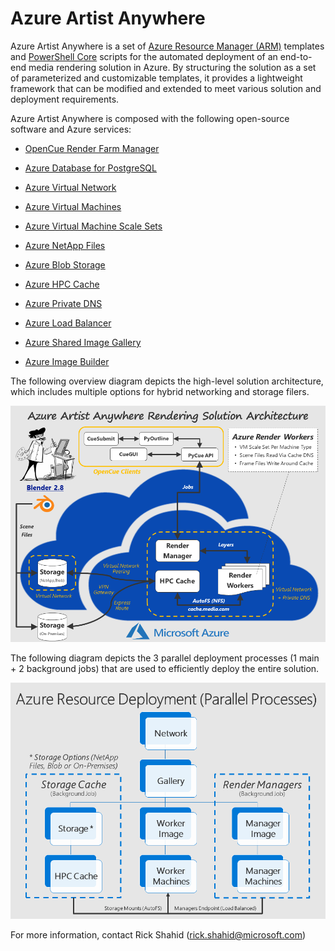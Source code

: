 # Azure Artist Anywhere

Azure Artist Anywhere is a set of <a href="https://docs.microsoft.com/en-us/azure/azure-resource-manager/resource-group-overview" target="_blank">Azure Resource Manager (ARM)</a> templates and <a href="https://github.com/PowerShell/PowerShell/releases/latest" target="_blank">PowerShell Core</a> scripts for the automated deployment of an end-to-end media rendering solution in Azure. By structuring the solution as a set of parameterized and customizable templates, it provides a lightweight framework that can be modified and extended to meet various solution and deployment requirements.

Azure Artist Anywhere is composed with the following open-source software and Azure services:

* <a href="https://www.opencue.io/" target="_blank">OpenCue Render Farm Manager</a>

* <a href="https://docs.microsoft.com/en-us/azure/postgresql/overview" target="_blank">Azure Database for PostgreSQL</a>

* <a href="https://docs.microsoft.com/en-us/azure/virtual-network/virtual-networks-overview" target="_blank">Azure Virtual Network</a>

* <a href="https://docs.microsoft.com/en-us/azure/virtual-machines/" target="_blank">Azure Virtual Machines</a>

* <a href="https://docs.microsoft.com/en-us/azure/virtual-machine-scale-sets/overview" target="_blank">Azure Virtual Machine Scale Sets</a>

* <a href="https://docs.microsoft.com/en-us/azure/azure-netapp-files/azure-netapp-files-introduction" target="_blank">Azure NetApp Files</a>

* <a href="https://docs.microsoft.com/en-us/azure/storage/blobs/storage-blobs-overview" target="_blank">Azure Blob Storage</a>

* <a href="https://docs.microsoft.com/en-us/azure/hpc-cache/hpc-cache-overview" target="_blank">Azure HPC Cache</a>

* <a href="https://docs.microsoft.com/en-us/azure/dns/private-dns-overview" target="_blank">Azure Private DNS</a>

* <a href="https://docs.microsoft.com/en-us/azure/load-balancer/load-balancer-overview" target="_blank">Azure Load Balancer</a>

* <a href="https://docs.microsoft.com/en-us/azure/virtual-machines/linux/shared-image-galleries" target="_blank">Azure Shared Image Gallery</a>

* <a href="https://docs.microsoft.com/en-us/azure/virtual-machines/linux/image-builder-overview" target="_blank">Azure Image Builder</a>

The following overview diagram depicts the high-level solution architecture, which includes multiple options for hybrid networking and storage filers.

![](README.SolutionArchitecture.png)

The following diagram depicts the 3 parallel deployment processes (1 main + 2 background jobs) that are used to efficiently deploy the entire solution.

![](README.ParallelDeployment.png)

For more information, contact Rick Shahid (rick.shahid@microsoft.com)